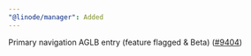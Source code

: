 ```yaml
---
"@linode/manager": Added
---
```


Primary navigation AGLB entry (feature flagged & Beta) ([#9404](https://github.com/linode/manager/pull/9404))

